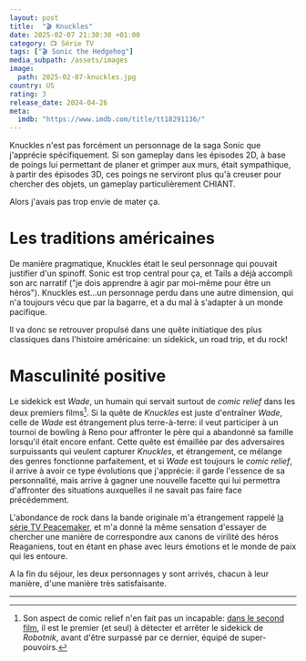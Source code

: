 ```yaml
---
layout: post
title:  "🎬 Knuckles"
date: 2025-02-07 21:30:30 +01:00
category: 📺 Série TV
tags: ["🎬 Sonic the Hedgehog"]
media_subpath: /assets/images
image:
  path: 2025-02-07-knuckles.jpg
country: US
rating: 3
release_date: 2024-04-26
meta:
  imdb: "https://www.imdb.com/title/tt18291136/"
---
```


Knuckles n'est pas forcément un personnage de la saga Sonic que j'apprécie spécifiquement. Si son gameplay dans les épisodes 2D, à base de poings lui permettant de planer et grimper aux murs, était sympathique, à partir des épisodes 3D, ces poings ne serviront plus qu'à creuser pour chercher des objets, un gameplay particulièrement CHIANT.

Alors j'avais pas trop envie de mater ça.

# Les traditions américaines

De manière pragmatique, Knuckles était le seul personnage qui pouvait justifier d'un spinoff. Sonic est trop central pour ça, et Tails a déjà accompli son arc narratif ("je dois apprendre à agir par moi-même pour être un héros"). Knuckles est...un personnage perdu dans une autre dimension, qui n'a toujours vécu que par la bagarre, et a du mal à s'adapter à un monde pacifique.

Il va donc se retrouver propulsé dans une quête initiatique des plus classiques dans l'histoire américaine: un sidekick, un road trip, et du rock!

# Masculinité positive

Le sidekick est *Wade*, un humain qui servait surtout de *comic relief* dans les deux premiers films[^1]. Si la quête de *Knuckles* est juste d'entraîner *Wade*, celle de *Wade* est étrangement plus terre-à-terre: il veut participer à un tournoi de bowling à Reno pour affronter le père qui a abandonné sa famille lorsqu'il était encore enfant. Cette quête est émaillée par des adversaires surpuissants qui veulent capturer *Knuckles*, et étrangement, ce mélange des genres fonctionne parfaitement, et si *Wade* est toujours le *comic relief*, il arrive à avoir ce type évolutions que j'apprécie: il garde l'essence de sa personnalité, mais arrive à gagner une nouvelle facette qui lui permettra d'affronter des situations auxquelles il ne savait pas faire face précédemment.

L'abondance de rock dans la bande originale m'a étrangement rappelé [<i class="fab fa-wikipedia-w"></i> la série TV Peacemaker](https://fr.wikipedia.org/wiki/Peacemaker_(s%C3%A9rie_t%C3%A9l%C3%A9vis%C3%A9e)), et m'a donné la même sensation d'essayer de chercher une manière de correspondre aux canons de virilité des héros Reaganiens, tout en étant en phase avec leurs émotions et le monde de paix qui les entoure.

A la fin du séjour, les deux personnages y sont arrivés, chacun à leur manière, d'une manière très satisfaisante.

* * *
[^1]: Son aspect de comic relief n'en fait pas un incapable: [dans le second film](/posts/sonic-the-hedgehog-2/), il est le premier (et seul) à détecter et arrêter le sidekick de *Robotnik*, avant d'être surpassé par ce dernier, équipé de super-pouvoirs.
